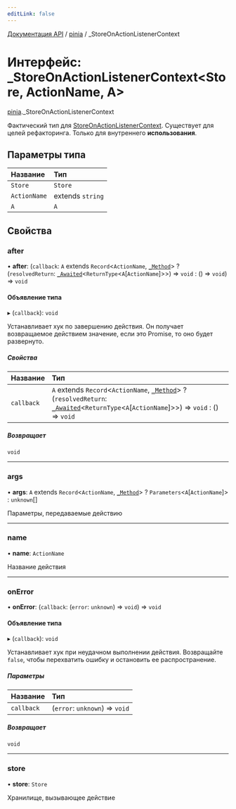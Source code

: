 ```yaml
---
editLink: false
---
```


[Документация API](../index.md) / [pinia](../modules/pinia.md) / \_StoreOnActionListenerContext

# Интерфейс: \_StoreOnActionListenerContext<Store, ActionName, A\>

[pinia](../modules/pinia.md)._StoreOnActionListenerContext

Фактический тип для [StoreOnActionListenerContext](../modules/pinia.md#storeonactionlistenercontext). Существует для целей рефакторинга. Только для внутреннего **использования**.

## Параметры типа

| Название     | Тип              |
| :----------- | :--------------- |
| `Store`      | `Store`          |
| `ActionName` | extends `string` |
| `A`          | `A`              |

## Свойства

### after

• **after**: (`callback`: `A` extends `Record`<`ActionName`, [`_Method`](../modules/pinia.md#_method)\> ? (`resolvedReturn`: [`_Awaited`](../modules/pinia.md#_awaited)<`ReturnType`<`A`[`ActionName`]\>\>) => `void` : () => `void`) => `void`

#### Объявление типа

▸ (`callback`): `void`

Устанавливает хук по завершению действия. Он получает возвращаемое действием значение, если это Promise, то оно будет развернуто.

##### Свойства

| Название   | Тип                                                                                                                                                                                                        |
| :--------- | :--------------------------------------------------------------------------------------------------------------------------------------------------------------------------------------------------------- |
| `callback` | `A` extends `Record`<`ActionName`, [`_Method`](../modules/pinia.md#_method)\> ? (`resolvedReturn`: [`_Awaited`](../modules/pinia.md#_awaited)<`ReturnType`<`A`[`ActionName`]\>\>) => `void` : () => `void` |

##### Возвращает

`void`

___

### args

• **args**: `A` extends `Record`<`ActionName`, [`_Method`](../modules/pinia.md#_method)\> ? `Parameters`<`A`[`ActionName`]\> : `unknown`[]

Параметры, передаваемые действию

___

### name

• **name**: `ActionName`

Название действия

___

### onError

• **onError**: (`callback`: (`error`: `unknown`) => `void`) => `void`

#### Объявление типа

▸ (`callback`): `void`

Устанавливает хук при неудачном выполнении действия. Возвращайте `false`, чтобы перехватить ошибку и
остановить ее распространение.

##### Параметры

| Название   | Тип                            |
| :--------- | :----------------------------- |
| `callback` | (`error`: `unknown`) => `void` |

##### Возвращает

`void`

___

### store

• **store**: `Store`

Хранилище, вызывающее действие
